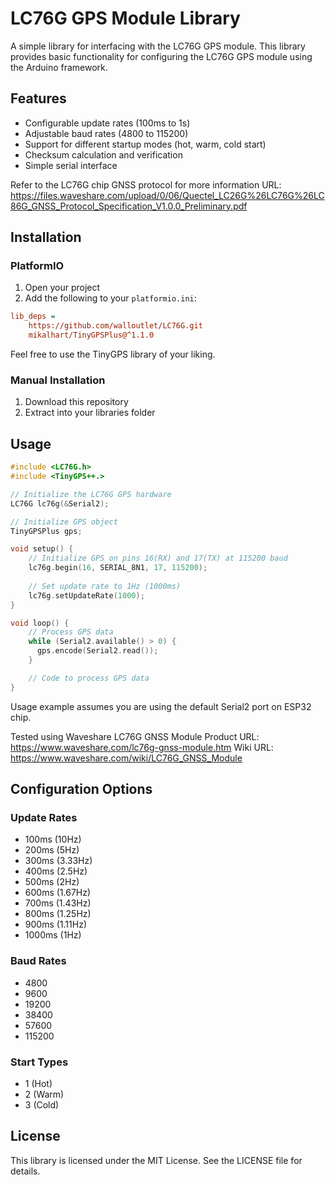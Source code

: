 # LC76G GPS Module Library

A simple library for interfacing with the LC76G GPS module. This library provides basic functionality for configuring the LC76G GPS module using the Arduino framework.

## Features
- Configurable update rates (100ms to 1s)
- Adjustable baud rates (4800 to 115200)
- Support for different startup modes (hot, warm, cold start)
- Checksum calculation and verification
- Simple serial interface

Refer to the LC76G chip GNSS protocol for more information
URL: https://files.waveshare.com/upload/0/06/Quectel_LC26G%26LC76G%26LC86G_GNSS_Protocol_Specification_V1.0.0_Preliminary.pdf

## Installation

### PlatformIO
1. Open your project
2. Add the following to your `platformio.ini`:

```ini
lib_deps =
    https://github.com/walloutlet/LC76G.git
    mikalhart/TinyGPSPlus@^1.1.0
```
Feel free to use the TinyGPS library of your liking.

### Manual Installation
1. Download this repository
2. Extract into your libraries folder

## Usage

```cpp
#include <LC76G.h>
#include <TinyGPS++.>

// Initialize the LC76G GPS hardware
LC76G lc76g(&Serial2);

// Initialize GPS object
TinyGPSPlus gps;

void setup() {
    // Initialize GPS on pins 16(RX) and 17(TX) at 115200 baud
    lc76g.begin(16, SERIAL_8N1, 17, 115200);
    
    // Set update rate to 1Hz (1000ms)
    lc76g.setUpdateRate(1000);
}

void loop() {
    // Process GPS data
    while (Serial2.available() > 0) {
      gps.encode(Serial2.read());
    }

    // Code to process GPS data
}
```

Usage example assumes you are using the default Serial2 port on ESP32 chip.

Tested using Waveshare LC76G GNSS Module
Product URL: https://www.waveshare.com/lc76g-gnss-module.htm
Wiki URL: https://www.waveshare.com/wiki/LC76G_GNSS_Module

## Configuration Options

### Update Rates
- 100ms (10Hz)
- 200ms (5Hz)
- 300ms (3.33Hz)
- 400ms (2.5Hz)
- 500ms (2Hz)
- 600ms (1.67Hz)
- 700ms (1.43Hz)
- 800ms (1.25Hz)
- 900ms (1.11Hz)
- 1000ms (1Hz)

### Baud Rates
- 4800
- 9600
- 19200
- 38400
- 57600
- 115200

### Start Types
- 1 (Hot)
- 2 (Warm)
- 3 (Cold)

## License
This library is licensed under the MIT License. See the LICENSE file for details.

